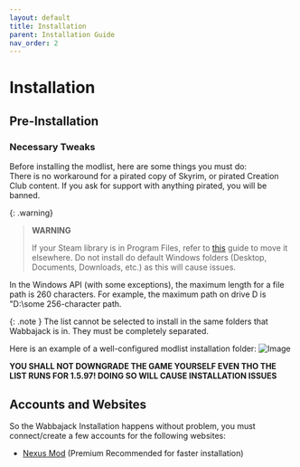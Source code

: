 ```yaml
---
layout: default
title: Installation
parent: Installation Guide
nav_order: 2
---
```


# Installation

## Pre-Installation

### Necessary Tweaks

Before installing the modlist, here are some things you must do:  
There is no workaround for a pirated copy of Skyrim, or pirated Creation Club content. If you ask for support with anything pirated, you will be banned.

{: .warning}
> **WARNING**
>
> If your Steam library is in Program Files, refer to [this](https://github.com/LostDragonist/steam-library-setup-tool/wiki/Usage-Guide) guide to move it elsewhere. Do not install do default Windows folders (Desktop, Documents, Downloads, etc.) as this will cause issues.

In the Windows API (with some exceptions), the maximum length for a file path is 260 characters. For example, the maximum path on drive D is "D:\some 256-character path.

{: .note }
The list cannot be selected to install in the same folders that Wabbajack is in. They must be completely separated.

Here is an example of a well-configured modlist installation folder:
![Image](https://static.wixstatic.com/media/579922_f339dfc9a93540a68ca394155f3349b7~mv2.png/v1/fill/w_829,h_127,al_c,q_85,usm_0.66_1.00_0.01,enc_avif,quality_auto/image_2023-08-21_191044255.png)

**YOU SHALL NOT DOWNGRADE THE GAME YOURSELF EVEN THO THE LIST RUNS FOR 1.5.97! DOING SO WILL CAUSE INSTALLATION ISSUES**

## Accounts and Websites

So the Wabbajack Installation happens without problem, you must connect/create a few accounts for the following websites:
- [Nexus Mod](https://www.nexusmods.com/) (Premium Recommended for faster installation)
